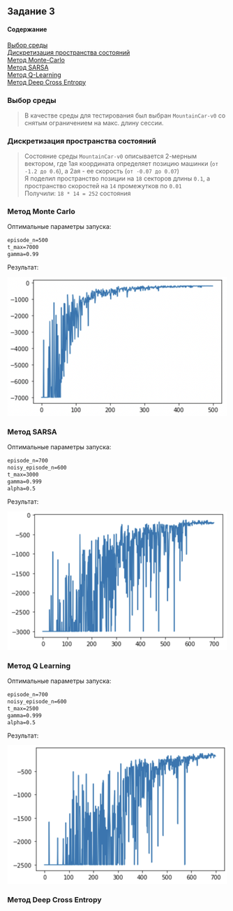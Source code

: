 ## Задание 3
#### Содержание
[Выбор среды](#выбор-среды) \
[Дискретизация пространства состояний](#Дискретизация-пространства-состояний)\
[Метод Monte-Carlo](#метод-Monte-Carlo)\
[Метод SARSA](#Метод-SARSA)\
[Метод Q-Learning](#Метод-Q-Learning)\
[Метод Deep Cross Entropy](#Метод-Deep-Cross-Entropy)

### Выбор среды
> В качестве среды для тестирования был выбран `MountainCar-v0` со снятым ограничением на макс. длину сессии.

### Дискретизация пространства состояний
> Состояние среды `MountainCar-v0` описывается 2-мерным вектором, где 1ая координата определяет позицию машинки (`от -1.2 до 0.6`), а 2ая - ее скорость (`от -0.07 до 0.07`)\
> Я поделил пространство позиции на `18` секторов длины `0.1`, а пространство скоростей на `14` промежутков по `0.01`\
> Получили: `18 * 14 = 252` состояния

### Метод Monte Carlo
Оптимальные параметры запуска:
```jupyterpython
episode_n=500
t_max=7000
gamma=0.99
```
Результат:

![# CachingDNS](./media/MC.png)

### Метод SARSA
Оптимальные параметры запуска:
```jupyterpython
episode_n=700
noisy_episode_n=600
t_max=3000
gamma=0.999
alpha=0.5
```
Результат:

![# CachingDNS](./media/SARSA.png)

### Метод Q Learning
Оптимальные параметры запуска:
```jupyterpython
episode_n=700
noisy_episode_n=600
t_max=2500
gamma=0.999
alpha=0.5
```
Результат:

![# CachingDNS](./media/QLearning.png)

### Метод Deep Cross Entropy
